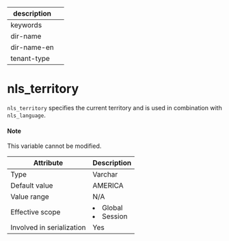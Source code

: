 | description ||
|---|---|
| keywords ||
| dir-name ||
| dir-name-en ||
| tenant-type ||

# nls_territory

`nls_territory` specifies the current territory and is used in combination with `nls_language`.

<main id="notice" type='explain'>
    <h4>Note</h4>
    <p>This variable cannot be modified. </p>
  </main>

| **Attribute** | **Description** |
|---------|------------------------------------------------------------------------------------------------------------|
| Type | Varchar |
| Default value | AMERICA |
| Value range | N/A |
| Effective scope | <li> Global   <li> Session |
| Involved in serialization | Yes |

